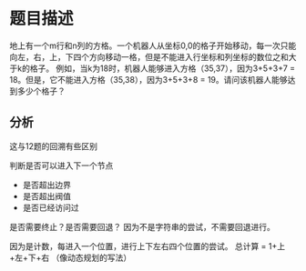 # 题目描述

地上有一个m行和n列的方格。一个机器人从坐标0,0的格子开始移动，每一次只能向左，右，上，下四个方向移动一格，但是不能进入行坐标和列坐标的数位之和大于k的格子。 例如，当k为18时，机器人能够进入方格（35,37），因为3+5+3+7 = 18。但是，它不能进入方格（35,38），因为3+5+3+8 = 19。请问该机器人能够达到多少个格子？



## 分析
这与12题的回溯有些区别

判断是否可以进入下一个节点
- 是否超出边界
- 是否超出阀值
- 是否已经访问过

是否需要终止？是否需要回退？
因为不是字符串的尝试，不需要回退进行。

因为是计数，每进入一个位置，进行上下左右四个位置的尝试。 
总计算 = 1+上+左+下+右 （像动态规划的写法）